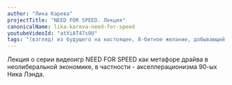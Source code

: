 ```yaml
---
author: "Лика Карева"
projectTitle: "NEED FOR SPEED. Лекция"
canonicalName: lika-kareva-need-for-speed
youtubeVideoId: "atXiAT47s0U"
tags: "(взгляд) из будущего на настоящее, 8-битное желание, добывающий капитализм, киберфеминизм, контингентность, мать-машина, джой ускорение, extensions, саморазрушающиеся структуры, спекулятивный синтез, пвт, великий камень, ритм"
---
```

Лекция о серии видеоигр NEED FOR SPEED как метафоре драйва в неолиберальной экономике, в частности - акселлерационизма 90-ых Ника Лэнда.
